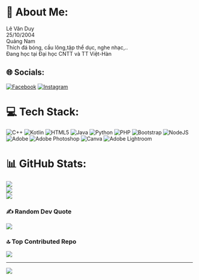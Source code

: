 # 💫 About Me:
Lê Văn Duy<br>25/10/2004<br>Quảng Nam<br>Thích đá bóng, cầu lông,tập thể dục, nghe nhạc,..<br>Đang học tại Đại học CNTT và TT Việt-Hàn


## 🌐 Socials:
[![Facebook](https://img.shields.io/badge/Facebook-%231877F2.svg?logo=Facebook&logoColor=white)](https://www.facebook.com/cris.le.946) [![Instagram](https://img.shields.io/badge/Instagram-%23E4405F.svg?logo=Instagram&logoColor=white)](https://instagram.com/vanj.2510) 

# 💻 Tech Stack:
![C++](https://img.shields.io/badge/c++-%2300599C.svg?style=for-the-badge&logo=c%2B%2B&logoColor=white) ![Kotlin](https://img.shields.io/badge/kotlin-%237F52FF.svg?style=for-the-badge&logo=kotlin&logoColor=white) ![HTML5](https://img.shields.io/badge/html5-%23E34F26.svg?style=for-the-badge&logo=html5&logoColor=white) ![Java](https://img.shields.io/badge/java-%23ED8B00.svg?style=for-the-badge&logo=openjdk&logoColor=white) ![Python](https://img.shields.io/badge/python-3670A0?style=for-the-badge&logo=python&logoColor=ffdd54) ![PHP](https://img.shields.io/badge/php-%23777BB4.svg?style=for-the-badge&logo=php&logoColor=white) ![Bootstrap](https://img.shields.io/badge/bootstrap-%238511FA.svg?style=for-the-badge&logo=bootstrap&logoColor=white) ![NodeJS](https://img.shields.io/badge/node.js-6DA55F?style=for-the-badge&logo=node.js&logoColor=white) ![Adobe](https://img.shields.io/badge/adobe-%23FF0000.svg?style=for-the-badge&logo=adobe&logoColor=white) ![Adobe Photoshop](https://img.shields.io/badge/adobe%20photoshop-%2331A8FF.svg?style=for-the-badge&logo=adobe%20photoshop&logoColor=white) ![Canva](https://img.shields.io/badge/Canva-%2300C4CC.svg?style=for-the-badge&logo=Canva&logoColor=white) ![Adobe Lightroom](https://img.shields.io/badge/Adobe%20Lightroom-31A8FF.svg?style=for-the-badge&logo=Adobe%20Lightroom&logoColor=white)
# 📊 GitHub Stats:
![](https://github-readme-stats.vercel.app/api?username=vanduy2510&theme=dark&hide_border=false&include_all_commits=true&count_private=false)<br/>
![](https://github-readme-streak-stats.herokuapp.com/?user=vanduy2510&theme=dark&hide_border=false)<br/>
![](https://github-readme-stats.vercel.app/api/top-langs/?username=vanduy2510&theme=dark&hide_border=false&include_all_commits=true&count_private=false&layout=compact)

### ✍️ Random Dev Quote
![](https://quotes-github-readme.vercel.app/api?type=horizontal&theme=radical)

### 🔝 Top Contributed Repo
![](https://github-contributor-stats.vercel.app/api?username=vanduy2510&limit=5&theme=dark&combine_all_yearly_contributions=true)

---
[![](https://visitcount.itsvg.in/api?id=vanduy2510&icon=0&color=0)](https://visitcount.itsvg.in)

<!-- Proudly created with GPRM ( https://gprm.itsvg.in ) -->

